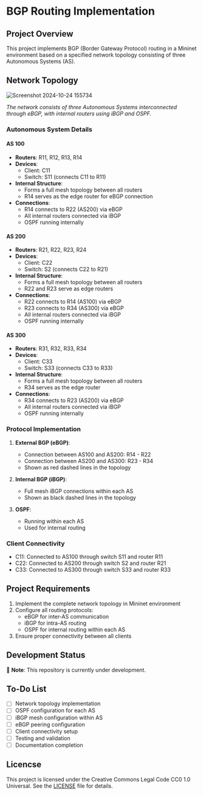 # BGP Routing Implementation

## Project Overview
This project implements BGP (Border Gateway Protocol) routing in a Mininet environment based on a specified network topology consisting of three Autonomous Systems (AS).

## Network Topology

![Screenshot 2024-10-24 155734](https://github.com/user-attachments/assets/0d46ec14-d171-464c-b198-5a7fd362ec72)

*The network consists of three Autonomous Systems interconnected through eBGP, with internal routers using iBGP and OSPF.*

### Autonomous System Details

#### AS 100
- **Routers**: R11, R12, R13, R14
- **Devices**:
  - Client: C11
  - Switch: S11 (connects C11 to R11)
- **Internal Structure**:
  - Forms a full mesh topology between all routers
  - R14 serves as the edge router for eBGP connection
- **Connections**:
  - R14 connects to R22 (AS200) via eBGP
  - All internal routers connected via iBGP
  - OSPF running internally

#### AS 200
- **Routers**: R21, R22, R23, R24
- **Devices**:
  - Client: C22
  - Switch: S2 (connects C22 to R21)
- **Internal Structure**:
  - Forms a full mesh topology between all routers
  - R22 and R23 serve as edge routers
- **Connections**:
  - R22 connects to R14 (AS100) via eBGP
  - R23 connects to R34 (AS300) via eBGP
  - All internal routers connected via iBGP
  - OSPF running internally

#### AS 300
- **Routers**: R31, R32, R33, R34
- **Devices**:
  - Client: C33
  - Switch: S33 (connects C33 to R33)
- **Internal Structure**:
  - Forms a full mesh topology between all routers
  - R34 serves as the edge router
- **Connections**:
  - R34 connects to R23 (AS200) via eBGP
  - All internal routers connected via iBGP
  - OSPF running internally

### Protocol Implementation
1. **External BGP (eBGP)**:
   - Connection between AS100 and AS200: R14 - R22
   - Connection between AS200 and AS300: R23 - R34
   - Shown as red dashed lines in the topology

2. **Internal BGP (iBGP)**:
   - Full mesh iBGP connections within each AS
   - Shown as black dashed lines in the topology

3. **OSPF**:
   - Running within each AS
   - Used for internal routing

### Client Connectivity
- C11: Connected to AS100 through switch S11 and router R11
- C22: Connected to AS200 through switch S2 and router R21
- C33: Connected to AS300 through switch S33 and router R33

## Project Requirements
1. Implement the complete network topology in Mininet environment
2. Configure all routing protocols:
   - eBGP for inter-AS communication
   - iBGP for intra-AS routing
   - OSPF for internal routing within each AS
3. Ensure proper connectivity between all clients

## Development Status
🚧 **Note**: This repository is currently under development.

## To-Do List
- [ ] Network topology implementation
- [ ] OSPF configuration for each AS
- [ ] iBGP mesh configuration within AS
- [ ] eBGP peering configuration
- [ ] Client connectivity setup
- [ ] Testing and validation
- [ ] Documentation completion

## Licencse
This project is licensed under the Creative Commons Legal Code CC0 1.0 Universal. See the [LICENSE](LICENSE) file for details.
